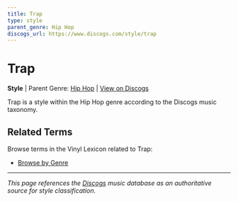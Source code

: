 ```yaml
---
title: Trap
type: style
parent_genre: Hip Hop
discogs_url: https://www.discogs.com/style/trap
---
```


# Trap

**Style** | Parent Genre: [Hip Hop](../genres/hip-hop.md) | [View on Discogs](https://www.discogs.com/style/trap)

Trap is a style within the Hip Hop genre according to the Discogs music taxonomy.

## Related Terms

Browse terms in the Vinyl Lexicon related to Trap:

- [Browse by Genre](../tags/genres.md)

---

*This page references the [Discogs](https://www.discogs.com/style/trap) music database as an authoritative source for style classification.*
